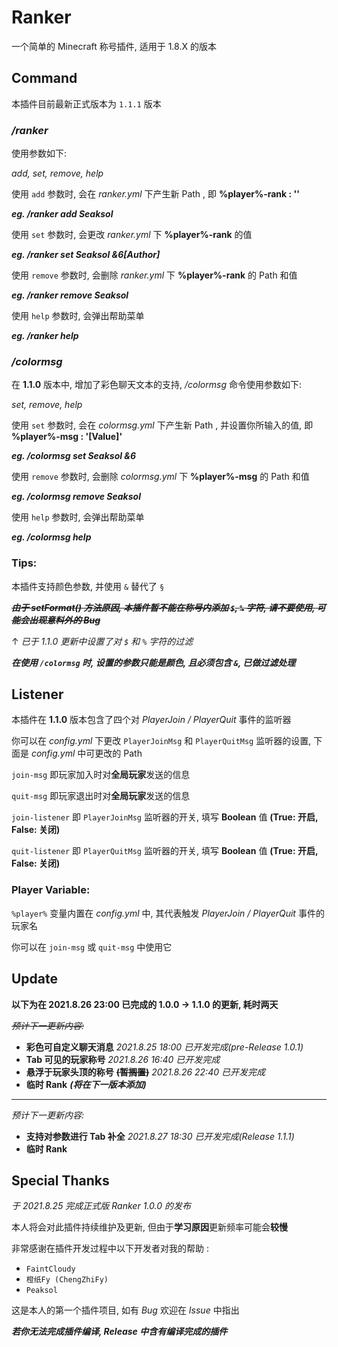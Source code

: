 # Ranker
一个简单的 Minecraft 称号插件, 适用于 1.8.X 的版本

## Command
本插件目前最新正式版本为 `1.1.1` 版本

### _/ranker_

使用参数如下:

_add, set, remove, help_

  使用 `add` 参数时, 会在 *ranker.yml* 下产生新 Path , 即 **%player%-rank : ''** 

***eg. /ranker add Seaksol***

  使用 `set` 参数时, 会更改 *ranker.yml* 下 **%player%-rank** 的值 

***eg. /ranker set Seaksol &6[Author]***

  使用 `remove` 参数时, 会删除 *ranker.yml* 下 **%player%-rank** 的 Path 和值
  
***eg. /ranker remove Seaksol***

  使用 `help` 参数时, 会弹出帮助菜单
  
***eg. /ranker help***

### _/colormsg_

在 **1.1.0** 版本中, 增加了彩色聊天文本的支持, _/colormsg_ 命令使用参数如下:

_set, remove, help_

  使用 `set` 参数时, 会在 *colormsg.yml* 下产生新 Path , 并设置你所输入的值, 即 **%player%-msg : '[Value]'**
  
***eg. /colormsg set Seaksol &6***
  
  使用 `remove` 参数时, 会删除 *colormsg.yml* 下 **%player%-msg** 的 Path 和值
  
***eg. /colormsg remove Seaksol***
  
  使用 `help` 参数时, 会弹出帮助菜单
  
***eg. /colormsg help***
  

### Tips: 

本插件支持颜色参数, 并使用 `&` 替代了 `§`

***<s>由于 _setFormat()_ 方法原因, 本插件暂不能在称号内添加 `$`, `%` 字符, 请不要使用, 可能会出现意料外的 Bug</s>***
  
  ↑ *已于 1.1.0 更新中设置了对 `$` 和 `%` 字符的过滤*
  
***在使用 `/colormsg` 时, 设置的参数只能是颜色, 且必须包含 `&`, 已做过滤处理***

## Listener
本插件在 **1.1.0** 版本包含了四个对 *PlayerJoin / PlayerQuit* 事件的监听器

你可以在 _config.yml_ 下更改 `PlayerJoinMsg` 和 `PlayerQuitMsg` 监听器的设置, 下面是 _config.yml_ 中可更改的 Path

`join-msg` 即玩家加入时对**全局玩家**发送的信息

`quit-msg` 即玩家退出时对**全局玩家**发送的信息

`join-listener` 即 `PlayerJoinMsg` 监听器的开关, 填写 **Boolean** 值 **(True: 开启, False: 关闭)**

`quit-listener` 即 `PlayerQuitMsg` 监听器的开关, 填写 **Boolean** 值 **(True: 开启, False: 关闭)**

### Player Variable:
`%player%` 变量内置在 _config.yml_ 中, 其代表触发 *PlayerJoin / PlayerQuit* 事件的玩家名

你可以在 `join-msg`  或 `quit-msg` 中使用它

## Update
**以下为在 2021.8.26 23:00 已完成的 1.0.0 -> 1.1.0 的更新, 耗时两天**
  
<s>*预计下一更新内容:*</s>
  - **彩色可自定义聊天消息**   _2021.8.25 18:00 已开发完成(pre-Release 1.0.1)_
  - **Tab 可见的玩家称号**   _2021.8.26 16:40 已开发完成_
  - **悬浮于玩家头顶的称号** <s>**(暂搁置)**</s> _2021.8.26 22:40 已开发完成_
  - **临时 Rank** ***(将在下一版本添加)***
  
---------------------------
  
*预计下一更新内容:*
  - **支持对参数进行 Tab 补全** _2021.8.27 18:30 已开发完成(Release 1.1.1)_
  - **临时 Rank**

## Special Thanks
*于 2021.8.25 完成正式版 Ranker 1.0.0 的发布*

本人将会对此插件持续维护及更新, 但由于**学习原因**更新频率可能会**较慢**
  
非常感谢在插件开发过程中以下开发者对我的帮助 :
  - `FaintCloudy`
  - `橙纸Fy (ChengZhiFy)`
  - `Peaksol`

这是本人的第一个插件项目, 如有 *Bug* 欢迎在 *Issue* 中指出

***若你无法完成插件编译, Release 中含有编译完成的插件***
